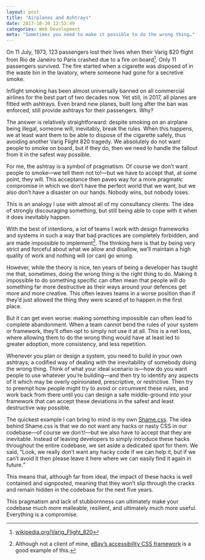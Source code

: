 ```yaml
---
layout: post
title: "Airplanes and Ashtrays"
date: 2017-10-30 12:53:49
categories: Web Development
meta: "Sometimes you need to make it possible to do the wrong thing…"
---
```


On 11 July, 1973, 123 passengers lost their lives when their Varig 820 flight
from Rio de Janeiro to Paris crashed due to a fire on board[^1]. Only 11
passengers survived. The fire started when a cigarette was disposed of in the
waste bin in the lavatory, where someone had gone for a secretive smoke.

Inflight smoking has been almost universally banned on all commercial airlines
for the best part of two decades now. Yet still, in 2017, all planes are fitted
with ashtrays. Even brand new planes, built long after the ban was enforced,
still provide ashtrays for their passengers. Why?

The answer is relatively straightforward: despite smoking on an airplane being
illegal, someone will, inevitably, break the rules. When this happens, we at
least want them to be able to dispose of the cigarette safely, thus avoiding
another Varig Flight 820 tragedy. We absolutely do not want people to smoke on
board, but if they do, then we need to handle the fallout from it in the
safest way possible.

For me, the ashtray is a symbol of pragmatism. Of course we don’t want people to
smoke—we tell them not to!—but we have to accept that, at some point, they will.
This acceptance then paves way for a more pragmatic compromise in which we don’t
have the perfect world that we want, but we also don’t have a disaster on our
hands. Nobody wins, but nobody loses.

This is an analogy I use with almost all of my consultancy clients. The idea of
strongly discouraging something, but still being able to cope with it when it
does inevitably happen.

With the best of intentions, a lot of teams I work with design frameworks and
systems in such a way that bad practices are completely forbidden, and are made
impossible to implement[^2]. The thinking here is that by being very strict and
forceful about what we allow and disallow, we’ll maintain a high quality of work
and nothing will (or can) go wrong.

However, while the theory is nice, ten years of being a developer has taught me
that, sometimes, doing the wrong thing is the right thing to do. Making it
impossible to do something specific can often mean that people will do something
far more destructive as their ways around your defences get more and more
creative. This often leaves teams in a worse position than if they’d just
allowed the thing they were scared of to happen in the first place.

But it can get even worse: making something impossible can often lead to
complete abandonment. When a team cannot bend the rules of your system or
framework, they’ll often opt to simply not use it at all. This is a net loss,
where allowing them to do the wrong thing would have at least led to greater
adoption, more consistency, and less repetition.

Whenever you plan or design a system, you need to build in your own ashtrays;
a codified way of dealing with the inevitability of somebody doing the wrong
thing. Think of what your ideal scenario is—how do you want people to use
whatever you’re building—and then try to identify any aspects of it which may be
overly opinionated, prescriptive, or restrictive. Then try to preempt how people
might try to avoid or circumvent these rules, and work back from there until you
can design a safe middle-ground into your framework that can accept these
deviations in the safest and least destructive way possible.

The quickest example I can bring to mind is my own
[Shame.css](https://csswizardry.com/2013/04/shame-css/). The idea behind
Shame.css is that we do not want any hacks or nasty CSS in our codebase—of
course we don’t!—but we also have to accept that they are inevitable. Instead of
leaving developers to simply introduce these hacks throughout the entire
codebase, we set aside a dedicated spot for them. We said, <q>Look, we really
don’t want any hacky code if we can help it, but if we can’t avoid it then
please leave it here where we can easily find it again in future.</q>

This means that, although far from ideal, the impact of these hacks is well
contained and signposted, meaning that they won’t slip through the cracks and
remain hidden in the codebase for the next five years.

This pragmatism and lack of stubbornness can ultimately make your codebase much
more malleable, resilient, and ultimately much more useful. Everything is
a compromise.

[^1]: [wikipedia.org/Varig_Flight_820](https://en.wikipedia.org/wiki/Varig_Flight_820)
[^2]: Although not a client of mine, [eBay’s accessibility CSS framework](http://www.ebaytechblog.com/2015/11/04/how-our-css-framework-helps-enforce-accessibility/) is a good example of this.
